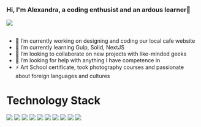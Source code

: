 ### Hi, I'm Alexandra, a coding enthusist and an ardous learner👋
<img src="https://github.com/AlexaBailey/AlexaBailey/assets/93386868/184bcf59-be16-4a1a-8f30-39daad0e93f5"/>
<br/>
<br/>
<ul>
  <li> 🔭 I’m currently working on designing and coding our local cafe website</li>
<li> 🌱 I’m currently learning Gulp, Solid, NextJS</li>
<li> 👯 I’m looking to collaborate on new projects with like-minded geeks</li>
<li> 🤔 I’m looking for help with anything I have competence in</li>
<li>⚡ Art School certificate, took photography courses and passionate about foreign languages and cultures
</li>
</ul>

  <h1>Technology Stack</h1>
  <div style="display:'flex'; gap:20"> 
      <img src="https://img.shields.io/badge/mysql-%2300f.svg?style=for-the-badge&logo=mysql&logoColor=white"/>
  <img src="https://img.shields.io/badge/express.js-%23404d59.svg?style=for-the-badge&logo=express&logoColor=%2361DAFB"/>
  <img src="https://img.shields.io/badge/Next-black?style=for-the-badge&logo=next.js&logoColor=white"/>
  <img src="https://img.shields.io/badge/node.js-6DA55F?style=for-the-badge&logo=node.js&logoColor=white"/>
  <img src="https://img.shields.io/badge/react-%2320232a.svg?style=for-the-badge&logo=react&logoColor=%2361DAFB"/>
  <img src="https://img.shields.io/badge/SASS-hotpink.svg?style=for-the-badge&logo=SASS&logoColor=white"/>
<img src="https://img.shields.io/badge/JavaScript-F7DF1E?style=for-the-badge&logo=JavaScript&logoColor=white"/>
        <img src="https://img.shields.io/badge/HTML5-E34F26?style=for-the-badge&logo=html5&logoColor=white"/>
    <img src="https://img.shields.io/badge/CSS-239120?&style=for-the-badge&logo=css3&logoColor=white"/>
    <img src="https://img.shields.io/badge/Amazon_AWS-232F3E?style=for-the-badge&logo=amazon-aws&logoColor=white
"/>
  </div>

<!--
**AlexaBailey/AlexaBailey** is a ✨ _special_ ✨ repository because its `README.md` (this file) appears on your GitHub profile.

Here are some ideas to get you started:


-->
